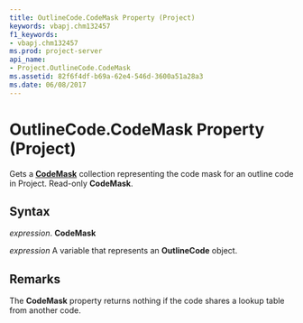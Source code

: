 ```yaml
---
title: OutlineCode.CodeMask Property (Project)
keywords: vbapj.chm132457
f1_keywords:
- vbapj.chm132457
ms.prod: project-server
api_name:
- Project.OutlineCode.CodeMask
ms.assetid: 82f6f4df-b69a-62e4-546d-3600a51a28a3
ms.date: 06/08/2017
---
```



# OutlineCode.CodeMask Property (Project)

Gets a  **[CodeMask](Project.codemask.md)** collection representing the code mask for an outline code in Project. Read-only **CodeMask**.


## Syntax

 _expression_. **CodeMask**

 _expression_ A variable that represents an **OutlineCode** object.


## Remarks

The  **CodeMask** property returns nothing if the code shares a lookup table from another code.


